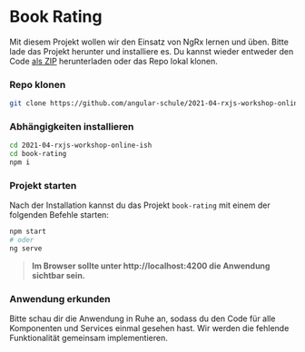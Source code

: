 # Book Rating

Mit diesem Projekt wollen wir den Einsatz von NgRx lernen und üben.
Bitte lade das Projekt herunter und installiere es.
Du kannst wieder entweder den Code [als ZIP](https://github.com/angular-schule/2021-04-rxjs-workshop-online-ish/archive/main.zip) herunterladen oder das Repo lokal klonen.

### Repo klonen

```bash
git clone https://github.com/angular-schule/2021-04-rxjs-workshop-online-ish.git
```

### Abhängigkeiten installieren

```bash
cd 2021-04-rxjs-workshop-online-ish
cd book-rating
npm i
```

### Projekt starten

Nach der Installation kannst du das Projekt `book-rating` mit einem der folgenden Befehle starten:

```bash
npm start
# oder
ng serve
```


> **Im Browser sollte unter http://localhost:4200 die Anwendung sichtbar sein.**

### Anwendung erkunden

Bitte schau dir die Anwendung in Ruhe an, sodass du den Code für alle Komponenten und Services einmal gesehen hast.
Wir werden die fehlende Funktionalität gemeinsam implementieren.
